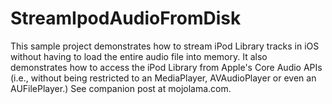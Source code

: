 # StreamIpodAudioFromDisk
This sample project demonstrates how to stream iPod Library tracks in iOS without having to load the entire audio file into memory.  It also demonstrates how to access the iPod Library from Apple's Core Audio APIs (i.e., without being restricted to an MediaPlayer, AVAudioPlayer or even an AUFilePlayer.) See companion post at mojolama.com.
